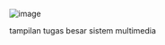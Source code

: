 ![image](https://github.com/Rizkyepk/Sistem-Multimedia/assets/91166842/53fb711f-7170-4713-a4f9-a2ca28579a1f)

tampilan tugas besar sistem multimedia
